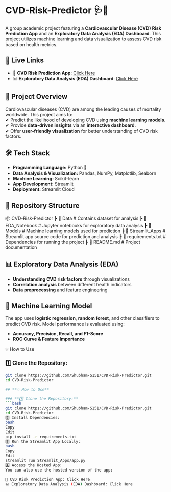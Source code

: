 # **CVD-Risk-Predictor** 🩺🚀  
A group academic project featuring a **Cardiovascular Disease (CVD) Risk Prediction App** and an **Exploratory Data Analysis (EDA) Dashboard**. This project utilizes machine learning and data visualization to assess CVD risk based on health metrics.  

## **🔗 Live Links**  
- 🏥 **CVD Risk Prediction App**: [Click Here](https://cardio-lens.streamlit.app/)  
- 📊 **Exploratory Data Analysis (EDA) Dashboard**: [Click Here](https://capstone-eda.streamlit.app/) 

## **📌 Project Overview**  
Cardiovascular diseases (CVD) are among the leading causes of mortality worldwide. This project aims to:  
✔ Predict the likelihood of developing CVD using **machine learning models**.  
✔ Provide **data-driven insights** via an **interactive dashboard**.  
✔ Offer **user-friendly visualization** for better understanding of CVD risk factors.  

## **🛠 Tech Stack**  
- **Programming Language:** Python 🐍  
- **Data Analysis & Visualization:** Pandas, NumPy, Matplotlib, Seaborn  
- **Machine Learning:** Scikit-learn  
- **App Development:** Streamlit  
- **Deployment:** Streamlit Cloud  

## **📂 Repository Structure**  
📦 CVD-Risk-Predictor
┣ 📁 Data # Contains dataset for analysis
┣ 📁 EDA_Notebook # Jupyter notebooks for exploratory data analysis
┣ 📁 Models # Machine learning models used for prediction
┣ 📁 Streamlit_Apps # Streamlit app source code for prediction and analysis
┣ 📜 requirements.txt # Dependencies for running the project
┣ 📜 README.md # Project documentation


## **📊 Exploratory Data Analysis (EDA)**  
- **Understanding CVD risk factors** through visualizations  
- **Correlation analysis** between different health indicators  
- **Data preprocessing** and feature engineering  

## **🧠 Machine Learning Model**  
The app uses **logistic regression**, **random forest**, and other classifiers to predict CVD risk. Model performance is evaluated using:  
- **Accuracy, Precision, Recall, and F1-Score**  
- **ROC Curve & Feature Importance**  

💡 How to Use
### **1️⃣ Clone the Repository:**  
```bash
git clone https://github.com/Shubham-S151/CVD-Risk-Predictor.git
cd CVD-Risk-Predictor

## **💡 How to Use**  

### **1️⃣ Clone the Repository:**  
```bash
git clone https://github.com/Shubham-S151/CVD-Risk-Predictor.git
cd CVD-Risk-Predictor
2️⃣ Install Dependencies:
bash
Copy
Edit
pip install -r requirements.txt
3️⃣ Run the Streamlit App Locally:
bash
Copy
Edit
streamlit run Streamlit_Apps/app.py
4️⃣ Access the Hosted App:
You can also use the hosted version of the app:

🏥 CVD Risk Prediction App: Click Here
📊 Exploratory Data Analysis (EDA) Dashboard: Click Here
